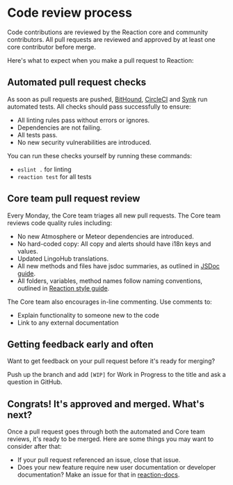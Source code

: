 # Code review process

Code contributions are reviewed by the Reaction core and community contributors. All pull requests are reviewed and approved by at least one core contributor before merge.

Here's what to expect when you make a pull request to Reaction:

## Automated pull request checks

As soon as pull requests are pushed, [BitHound](https://www.bithound.io/github/reactioncommerce/reaction), [CircleCI](https://circleci.com/gh/reactioncommerce/reaction) and [Synk](https://snyk.io/) run automated tests. All checks should pass successfully to ensure:

- All linting rules pass without errors or ignores.
- Dependencies are not failing.
- All tests pass.
- No new security vulnerabilities are introduced.

You can run these checks yourself by running these commands:

- `eslint .` for linting
- `reaction test` for all tests

## Core team pull request review

Every Monday, the Core team triages all new pull requests. The Core team reviews code quality rules including:

- No new Atmosphere or Meteor dependencies are introduced.
- No hard-coded copy: All copy and alerts should have i18n keys and values.
- Updated LingoHub translations.
- All new methods and files have jsdoc summaries, as outlined in [JSDoc guide](https://github.com/reactioncommerce/reaction-jsdoc#how-to-write-docs).
- All folders, variables, method names follow naming conventions, outlined in [Reaction style guide](/developer/styleguide.md).

The Core team also encourages in-line commenting. Use comments to:

- Explain functionality to someone new to the code
- Link to any external documentation

## Getting feedback early and often

Want to get feedback on your pull request before it's ready for merging?

Push up the branch and add `[WIP]` for Work in Progress to the title and ask a question in GitHub.

## Congrats! It's approved and merged. What's next?

Once a pull request goes through both the automated and Core team reviews, it's ready to be merged. Here are some things you may want to consider after that:

- If your pull request referenced an issue, close that issue.
- Does your new feature require new user documentation or developer documentation? Make an issue for that in [reaction-docs](https://github.com/reactioncommerce/reaction-docs/issues).
